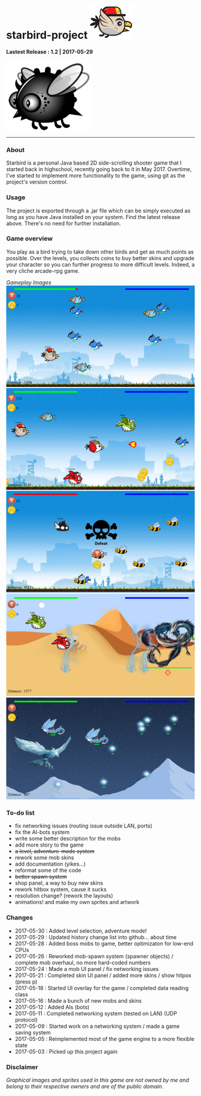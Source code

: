 [logo]: https://github.com/Starfoil/Starbird2017/blob/master/resources/Skins/Player.png
[b1]: https://github.com/Starfoil/Starbird2017/blob/master/resources/Enemies/bird11.png
[g1]: https://github.com/Starfoil/Starbird2017/blob/master/resources/game-images/1.PNG
[g2]: https://github.com/Starfoil/Starbird2017/blob/master/resources/game-images/2.PNG
[g3]: https://github.com/Starfoil/Starbird2017/blob/master/resources/game-images/3.PNG
[g4]: https://github.com/Starfoil/Starbird2017/blob/master/resources/game-images/5.PNG
[g5]: https://github.com/Starfoil/Starbird2017/blob/master/resources/game-images/6.PNG

# starbird-project ![logo]

**Lastest Release : 1.2 | 2017-05-29**
 
 ![b1]
 
--- 
 
### About
Starbird is a personal Java based 2D side-scrolling shooter game that I started back in highschool, recently going back to it in May 2017. Overtime, I've started to implement more functionality to the game, using git as the project's version control.

### Usage
The project is exported through a .jar file which can be simply executed as long as you have Java installed on your system. Find the latest release above. There's no need for further installation.

### Game overview
You play as a bird trying to take down other birds and get as much points as possible. Over the levels, you collects coins to buy better skins and upgrade your character so you can further progress to more difficult levels. Indeed, a very cliche arcade-rpg game.

_Gameplay Images_
![g1]
![g3]
![g2]
![g5]
![g4]

### To-do list
* fix networking issues (routing issue outside LAN, ports)
* fix the AI-bots system
* write some better description for the mobs
* add more story to the game
* ~~a level, adventure-mode system~~
* rework some mob skins
* add documentation (yikes...)
* reformat some of the code
* ~~better spawn system~~
* shop panel, a way to buy new skins
* rework hitbox system, cause it sucks
* resolution change? (rework the layouts)
* animations! and make my own sprites and artwork
### Changes
- 2017-05-30 : Added level selection, adventure mode!
- 2017-05-29 : Updated history change list into github... about time
- 2017-05-28 : Added boss mobs to game, better optimizaton for low-end CPUs
- 2017-05-26 : Reworked mob-spawn system (spawner objects) / complete mob overhaul, no more hard-coded numbers
- 2017-05-24 : Made a mob UI panel / fix networking issues
- 2017-05-21 : Completed skin UI panel / added more skins / show hitpox (press p)
- 2017-05-18 : Started UI overlay for the game / completed data reading class
- 2017-05-16 : Made a bunch of new mobs and skins
- 2017-05-12 : Added AIs (bots)
- 2017-05-11 : Completed networking system (tested on LAN) (UDP protocol)
- 2017-05-09 : Started work on a networking system / made a game saving system
- 2017-05-05 : Reimplemented most of the game engine to a more flexible state
- 2017-05-03 : Picked up this project again

### Disclaimer

_Graphical images and sprites used in this game are not owned by me and belong to their respective owners
and are of the public domain._






